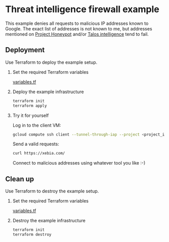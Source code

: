 # Threat intelligence firewall example

This example denies all requests to malicious IP addresses known to Google. The exact list of addresses is not known to me, but addresses mentioned on [Project Honeypot](https://www.projecthoneypot.org/list_of_ips.php) and/or [Talos intelligence](https://www.talosintelligence.com/documents/ip-blacklist) tend to fail.

## Deployment

Use Terraform to deploy the example setup.

1. Set the required Terraform variables

    [variables.tf](variables.tf)

2. Deploy the example infrastructure

    ```bash
    terraform init
    terraform apply
    ```

3. Try it for yourself

    Log in to the client VM:

    ```bash
    gcloud compute ssh client --tunnel-through-iap --project <project_id>
    ```

    Send a valid requests:

    ```bash
    curl https://xebia.com/
    ```

    Connect to malicious addresses using whatever tool you like :-)

## Clean up

Use Terraform to destroy the example setup.

1. Set the required Terraform variables

    [variables.tf](variables.tf)

2. Destroy the example infrastructure

    ```bash
    terraform init
    terraform destroy
    ```